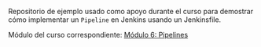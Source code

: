 Repositorio de ejemplo usado como apoyo durante el curso para demostrar cómo implementar
un `Pipeline` en Jenkins usando un Jenkinsfile.

Módulo del curso correspondiente: [Módulo 6: Pipelines](https://github.com/alfonsoalba-cursos/jenkins)
